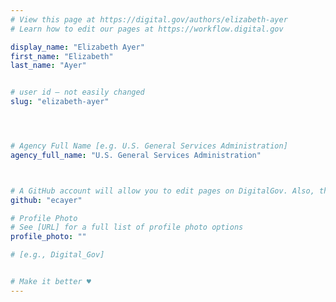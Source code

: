```yaml
---
# View this page at https://digital.gov/authors/elizabeth-ayer
# Learn how to edit our pages at https://workflow.digital.gov

display_name: "Elizabeth Ayer"
first_name: "Elizabeth"
last_name: "Ayer"


# user id — not easily changed
slug: "elizabeth-ayer"




# Agency Full Name [e.g. U.S. General Services Administration]
agency_full_name: "U.S. General Services Administration"



# A GitHub account will allow you to edit pages on DigitalGov. Also, the image used in your GitHub account can be used to populate your digital.gov profile photo. Learn more about getting a Github account at [URL]
github: "ecayer"

# Profile Photo
# See [URL] for a full list of profile photo options
profile_photo: ""

# [e.g., Digital_Gov]


# Make it better ♥
---
```

